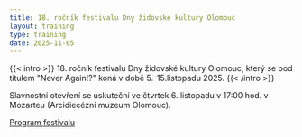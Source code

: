 ```yaml
---
title: 18. ročník festivalu Dny židovské kultury Olomouc
layout: training
type: training
date: 2025-11-05
---
```


{{< intro >}}
18. ročník festivalu Dny židovské kultury Olomouc, který se pod titulem "Never Again!?" koná v době 5.-15.listopadu 2025.
{{< /intro >}}

Slavnostní otevření se uskuteční ve čtvrtek 6. listopadu v 17:00 hod. v Mozarteu (Arcidiecézní muzeum Olomouc).

[Program festivalu](/files/DZKO_program.pdf)